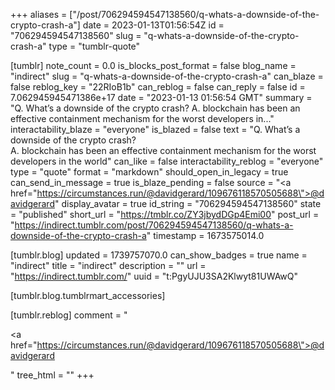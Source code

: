 +++
aliases = ["/post/706294594547138560/q-whats-a-downside-of-the-crypto-crash-a"]
date = 2023-01-13T01:56:54Z
id = "706294594547138560"
slug = "q-whats-a-downside-of-the-crypto-crash-a"
type = "tumblr-quote"

[tumblr]
note_count = 0.0
is_blocks_post_format = false
blog_name = "indirect"
slug = "q-whats-a-downside-of-the-crypto-crash-a"
can_blaze = false
reblog_key = "22RIoB1b"
can_reblog = false
can_reply = false
id = 7.062945945471386e+17
date = "2023-01-13 01:56:54 GMT"
summary = "Q. What’s a downside of the crypto crash? A. blockchain has been an effective containment mechanism for the worst developers in..."
interactability_blaze = "everyone"
is_blazed = false
text = "Q. What&rsquo;s a downside of the crypto crash?<br/>A. blockchain has been an effective containment mechanism for the worst developers in the world"
can_like = false
interactability_reblog = "everyone"
type = "quote"
format = "markdown"
should_open_in_legacy = true
can_send_in_message = true
is_blaze_pending = false
source = "<a href=\"https://circumstances.run/@davidgerard/109676118570505688\">@davidgerard</a>"
display_avatar = true
id_string = "706294594547138560"
state = "published"
short_url = "https://tmblr.co/ZY3jbydDGp4Emi00"
post_url = "https://indirect.tumblr.com/post/706294594547138560/q-whats-a-downside-of-the-crypto-crash-a"
timestamp = 1673575014.0

[tumblr.blog]
updated = 1739757070.0
can_show_badges = true
name = "indirect"
title = "indirect"
description = ""
url = "https://indirect.tumblr.com/"
uuid = "t:PgyUJU3SA2Klwyt81UWAwQ"

[tumblr.blog.tumblrmart_accessories]

[tumblr.reblog]
comment = "<p><a href=\"https://circumstances.run/@davidgerard/109676118570505688\">@davidgerard</a></p>"
tree_html = ""
+++
